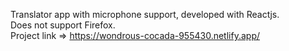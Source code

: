 Translator app with microphone support, developed with Reactjs.                                                                                             
Does not support Firefox.                                                                                                                                   
Project link => https://wondrous-cocada-955430.netlify.app/
